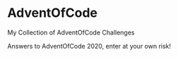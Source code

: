# AdventOfCode
My Collection of AdventOfCode Challenges

Answers to AdventOfCode 2020, enter at your own risk!
